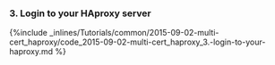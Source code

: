 <!-- post: -->


### 3. Login to your HAproxy server



{%include _inlines/Tutorials/common/2015-09-02-multi-cert_haproxy/code_2015-09-02-multi-cert_haproxy_3.-login-to-your-haproxy.md %}




